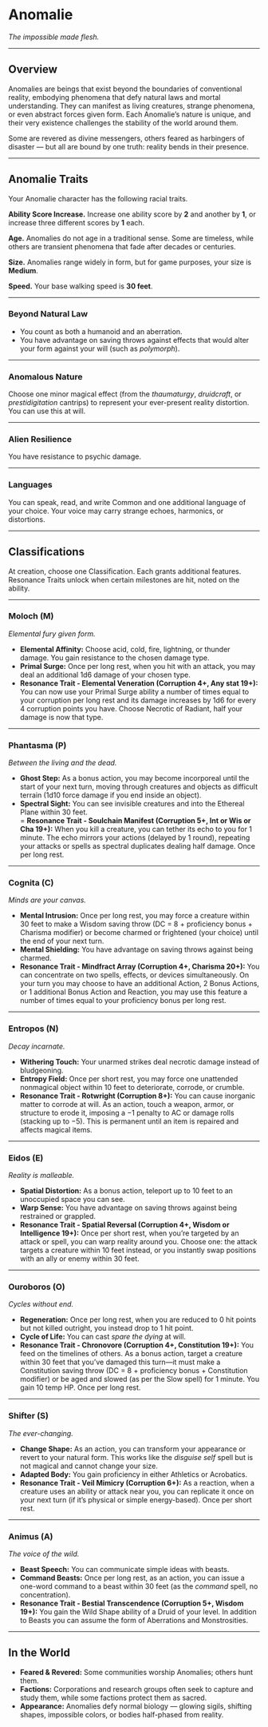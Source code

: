 # Anomalie
*The impossible made flesh.*

---

## Overview
Anomalies are beings that exist beyond the boundaries of conventional reality, embodying phenomena that defy natural laws and mortal understanding. They can manifest as living creatures, strange phenomena, or even abstract forces given form. Each Anomalie’s nature is unique, and their very existence challenges the stability of the world around them.

Some are revered as divine messengers, others feared as harbingers of disaster — but all are bound by one truth: reality bends in their presence.

---

## Anomalie Traits
Your Anomalie character has the following racial traits.

**Ability Score Increase.** Increase one ability score by **2** and another by **1**, or increase three different scores by **1** each.

**Age.** Anomalies do not age in a traditional sense. Some are timeless, while others are transient phenomena that fade after decades or centuries.

**Size.** Anomalies range widely in form, but for game purposes, your size is **Medium**.

**Speed.** Your base walking speed is **30 feet**.

---

### **Beyond Natural Law**
- You count as both a humanoid and an aberration.
- You have advantage on saving throws against effects that would alter your form against your will (such as *polymorph*).

---

### **Anomalous Nature**
Choose one minor magical effect (from the *thaumaturgy*, *druidcraft*, or *prestidigitation* cantrips) to represent your ever-present reality distortion. You can use this at will.

---

### **Alien Resilience**
You have resistance to psychic damage.

---

### **Languages**
You can speak, read, and write Common and one additional language of your choice. Your voice may carry strange echoes, harmonics, or distortions.

---

## Classifications
At creation, choose one Classification. Each grants additional features. Resonance Traits unlock when certain milestones are hit, noted on the ability.

---

### **Moloch (M)**
*Elemental fury given form.*  
- **Elemental Affinity:** Choose acid, cold, fire, lightning, or thunder damage. You gain resistance to the chosen damage type.  
- **Primal Surge:** Once per long rest, when you hit with an attack, you may deal an additional 1d6 damage of your chosen type.  
- **Resonance Trait - Elemental Veneration (Corruption 4+, Any stat 19+):** You can now use your Primal Surge ability a number of times equal to your corruption per long rest and its damage increases by 1d6 for every 4 corruption points you have. Choose Necrotic of Radiant, half your damage is now that type.  
---

### **Phantasma (P)**
*Between the living and the dead.*  
- **Ghost Step:** As a bonus action, you may become incorporeal until the start of your next turn, moving through creatures and objects as difficult terrain (1d10 force damage if you end inside an object).  
- **Spectral Sight:** You can see invisible creatures and into the Ethereal Plane within 30 feet.  
= **Resonance Trait - Soulchain Manifest (Corruption 5+, Int or Wis or Cha 19+):** When you kill a creature, you can tether its echo to you for 1 minute. The echo mirrors your actions (delayed by 1 round), repeating your attacks or spells as spectral duplicates dealing half damage. Once per long rest.  

---

### **Cognita (C)**
*Minds are your canvas.*  
- **Mental Intrusion:** Once per long rest, you may force a creature within 30 feet to make a Wisdom saving throw (DC = 8 + proficiency bonus + Charisma modifier) or become charmed or frightened (your choice) until the end of your next turn.  
- **Mental Shielding:** You have advantage on saving throws against being charmed.  
- **Resonance Trait - Mindfract Array (Corruption 4+, Charisma 20+):** You can concentrate on two spells, effects, or devices simultaneously. On your turn you may choose to have an additional Action, 2 Bonus Actions, or 1 additional Bonus Action and Reaction, you may use this feature a number of times equal to your proficiency bonus per long rest.  

---

### **Entropos (N)**
*Decay incarnate.*  
- **Withering Touch:** Your unarmed strikes deal necrotic damage instead of bludgeoning.  
- **Entropy Field:** Once per short rest, you may force one unattended nonmagical object within 10 feet to deteriorate, corrode, or crumble.  
- **Resonance Trait - Rotwright (Corruption 8+):** You can cause inorganic matter to corrode at will. As an action, touch a weapon, armor, or structure to erode it, imposing a −1 penalty to AC or damage rolls (stacking up to −5). This is permanent until an item is repaired and affects magical items.  

---

### **Eidos (E)**
*Reality is malleable.*  
- **Spatial Distortion:** As a bonus action, teleport up to 10 feet to an unoccupied space you can see.  
- **Warp Sense:** You have advantage on saving throws against being restrained or grappled.  
- **Resonance Trait - Spatial Reversal (Corruption 4+, Wisdom or Intelligence 19+):** Once per short rest, when you’re targeted by an attack or spell, you can warp reality around you. Choose one: the attack targets a creature within 10 feet instead, or you instantly swap positions with an ally or enemy within 30 feet.

---

### **Ouroboros (O)**
*Cycles without end.*  
- **Regeneration:** Once per long rest, when you are reduced to 0 hit points but not killed outright, you instead drop to 1 hit point.  
- **Cycle of Life:** You can cast *spare the dying* at will.  
- **Resonance Trait - Chronovore (Corruption 4+, Constitution 19+):** You feed on the timelines of others. As a bonus action, target a creature within 30 feet that you’ve damaged this turn—it must make a Constitution saving throw (DC = 8 + proficiency bonus + Constitution modifier) or be aged and slowed (as per the Slow spell) for 1 minute. You gain 10 temp HP. Once per long rest.

---

### **Shifter (S)**
*The ever-changing.*  
- **Change Shape:** As an action, you can transform your appearance or revert to your natural form. This works like the *disguise self* spell but is not magical and cannot change your size.  
- **Adapted Body:** You gain proficiency in either Athletics or Acrobatics.  
- **Resonance Trait - Veil Mimicry (Corruption 6+):** As a reaction, when a creature uses an ability or attack near you, you can replicate it once on your next turn (if it’s physical or simple energy-based). Once per short rest.  

---

### **Animus (A)**
*The voice of the wild.*  
- **Beast Speech:** You can communicate simple ideas with beasts.  
- **Command Beasts:** Once per long rest, as an action, you can issue a one-word command to a beast within 30 feet (as the *command* spell, no concentration).  
- **Resonance Trait - Bestial Transcendence (Corruption 5+, Wisdom 19+):** You gain the Wild Shape ability of a Druid of your level. In addition to Beasts you can assume the form of Aberrations and Monstrosities.

---

## In the World
- **Feared & Revered:** Some communities worship Anomalies; others hunt them.  
- **Factions:** Corporations and research groups often seek to capture and study them, while some factions protect them as sacred.  
- **Appearance:** Anomalies defy normal biology — glowing sigils, shifting shapes, impossible colors, or bodies half-phased from reality.

